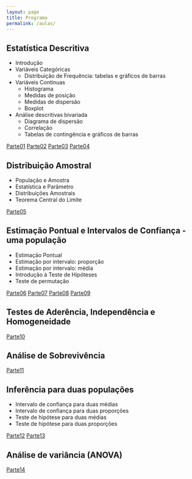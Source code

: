```yaml
---
layout: page
title: Programa
permalink: /aulas/
---
```




## Estatística Descritiva

* Introdução
* Variáveis Categóricas
  + Distribuição de Frequência: tabelas e gráficos de barras
* Variáveis Contínuas
  + Histograma
  + Medidas de posição
  + Medidas de dispersão
  + Boxplot
* Análise descritivas bivariada
  + Diagrama de dispersão
  + Correlação
  + Tabelas de contingência e gráficos de barras

[Parte01](slides/parte01/parte01.html)
[Parte02](slides/parte02/parte02.html)
[Parte03](slides/parte03/parte03.html)
[Parte04](slides/parte04/parte04.html)


## Distribuição Amostral
* População e Amostra
* Estatística e Parâmetro
* Distribuições Amostrais
* Teorema Central do Limite

[Parte05](slides/parte05/parte05.html)


## Estimação Pontual e Intervalos de Confiança - uma população
* Estimação Pontual
* Estimação por intervalo: proporção
* Estimação por intervalo: média
* Introdução à Teste de Hipóteses
* Teste de permutação

[Parte06](slides/parte06/parte06.html)
[Parte07](slides/parte07/parte07.html)
[Parte08](slides/parte08/parte08.html)
[Parte09](slides/parte09/parte09.html)



## Testes de Aderência, Independência e Homogeneidade

[Parte10](slides/parte10/parte10.html)

## Análise de Sobrevivência

[Parte11](slides/parte11/parte11.html)


## Inferência para duas populações
* Intervalo de confiança para duas médias
* Intervalo de confiança para duas proporções
* Teste de hipótese para duas médias
* Teste de hipótese para duas proporções

[Parte12](slides/parte12/parte12.html)
[Parte13](slides/parte13/parte13.html)


## Análise de variância (ANOVA)

[Parte14](slides/parte14/parte14.html)
